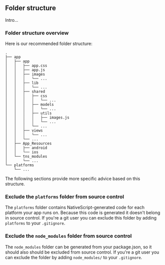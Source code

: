 ## Folder structure

Intro...

### Folder structure overview

Here is our recommended folder structure:

``` shell
.
├── app
│   ├── app
│   │   ├── app.css
│   │   ├── app.js
│   │   ├── images
│   │   │   └── ...
│   │   ├── lib
│   │   │   └── ...
│   │   ├── shared
│   │   │   ├── css
│   │   │   │   └── ...
│   │   │   ├── models
│   │   │   │   └── ...
│   │   │   ├── utils
│   │   │   │   ├── images.js
│   │   │   │   └── ...
│   │   │   └── ...
│   │   ├── views
│   │   │   └── ...
│   │   └── ...
│   ├── App_Resources
│   │   ├── android
│   │   └── ios
│   └── tns_modules
│       └── ...
└── platforms
    └── ...
```

The following sections provide more specific advice based on this structure.

### Exclude the `platforms` folder from source control

The `platforms` folder contains NativeScript-generated code for each platform your app runs on. Because this code is generated it doesn't belong in source control. If you're a git user you can exclude this folder by adding `platforms` to your `.gitignore`.

### Exclude the `node_modules` folder from source control

The `node_modules` folder can be generated from your package.json, so it should also should be excluded from source control. If you're a git user you can exclude the folder by adding `node_modules/` to your `.gitignore`.

